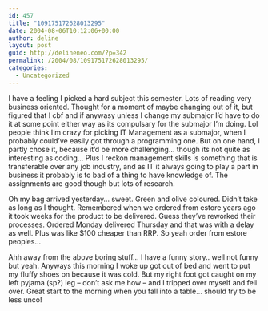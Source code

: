 ```yaml
---
id: 457
title: "109175172628013295"
date: 2004-08-06T10:12:06+00:00
author: deline
layout: post
guid: http://delineneo.com/?p=342
permalink: /2004/08/109175172628013295/
categories:
  - Uncategorized
---
```

I have a feeling I picked a hard subject this semester. Lots of reading very business oriented. Thought for a moment of maybe changing out of it, but figured that I cbf and if anywasy unless I change my submajor I&#8217;d have to do it at some point either way as its compulsary for the submajor I&#8217;m doing. Lol people think I&#8217;m crazy for picking IT Management as a submajor, when I probably could&#8217;ve easily got through a programming one. But on one hand, I partly chose it, because it&#8217;d be more challenging&#8230; though its not quite as interesting as coding&#8230; Plus I reckon management skills is something that is transferable over any job industry, and as IT it always going to play a part in business it probably is to bad of a thing to have knowledge of. The assignments are good though but lots of research.

Oh my bag arrived yesterday&#8230; sweet. Green and olive coloured. Didn&#8217;t take as long as I thought. Remembered when we ordered from estore years ago it took weeks for the product to be delivered. Guess they&#8217;ve reworked their processes. Ordered Monday delivered Thursday and that was with a delay as well. Plus was like $100 cheaper than RRP. So yeah order from estore peoples&#8230;

Ahh away from the above boring stuff&#8230; I have a funny story.. well not funny but yeah. Anyways this morning I woke up got out of bed and went to put my fluffy shoes on because it was cold. But my right foot got caught on my left pyjama (sp?) leg &#8211; don&#8217;t ask me how &#8211; and I tripped over myself and fell over. Great start to the morning when you fall into a table&#8230; should try to be less unco!